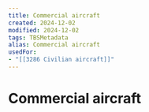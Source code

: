 ```yaml
---
title: Commercial aircraft
created: 2024-12-02
modified: 2024-12-02
tags: TBSMetadata
alias: Commercial aircraft
usedFor:
- "[[3286 Civilian aircraft]]"
---
```

# Commercial aircraft
